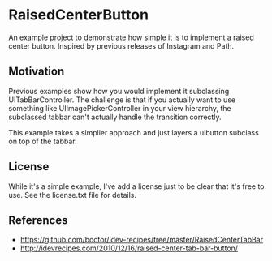 RaisedCenterButton
==================

An example project to demonstrate how simple it is to implement a raised center button. Inspired by previous releases of Instagram and Path.

Motivation
----------

Previous examples show how you would implement it subclassing UITabBarController. The challenge is that if you actually want to use something like UIImagePickerController in your view hierarchy, the subclassed tabbar can't actually handle the transition correctly.  

This example takes a simplier approach and just layers a uibutton subclass on top of the tabbar.  

License
-------

While it's a simple example, I've add a license just to be clear that it's free to use.  See the license.txt file for details.

References
----------

* https://github.com/boctor/idev-recipes/tree/master/RaisedCenterTabBar
* http://idevrecipes.com/2010/12/16/raised-center-tab-bar-button/